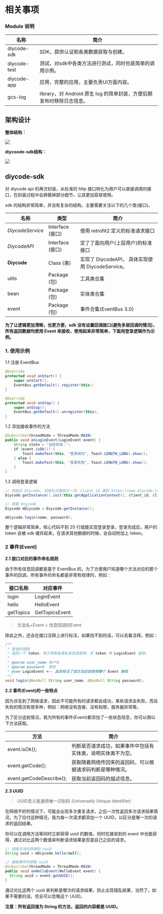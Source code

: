 # 相关事项

### Module 说明

| 名称           | 简介                                       |
| ------------ | ---------------------------------------- |
| diycode-sdk  | SDK，提供认证和各类数据获取与创建。                      |
| diycode-test | 测试，对sdk中各类方法进行测试，同时也是简单的调用示例。            |
| diycode-app  | 应用，完整的应用，主要负责UI方面内容。                     |
| gcs-log      | library，对 Android 原生 log 的简单封装，方便后期发布时移除日志信息。 |

## 架构设计

**整体结构：**

![](https://ww2.sinaimg.cn/large/006tNc79ly1fcoclgo2rtj30cz076mxi.jpg)

**diycoode-sdk结构：**

![](https://ww2.sinaimg.cn/large/006tKfTcly1fcvoedie5vj30ea0aamxj.jpg)

## diycode-sdk 

对 diycode api 的再次封装，从标准的 http 接口转化为用户可以直接调用的接口，在封装过程中会屏蔽掉部分细节，让其更加容易使用。

sdk 的结构非常简单，并没有复杂的结构，主要需要关注以下的几个类(接口)。

| 名称               | 类型             | 简介                                     |
| ---------------- | -------------- | -------------------------------------- |
| *DiycodeService* | Interface (接口) | 使用 retrofit2 定义的标准请求接口                 |
| *DiycodeAPI*     | Interface (接口) | 定了了面向用户(上层用户)的标准接口                     |
| **Diycode**      | Class (类)      | 实现了 DiycodeAPI， 具体实现使用 DiycodeService。 |
| utils            | Package (包)    | 工具类合集                                  |
| bean             | Package (包)    | 实体类合集                                  |
| event            | Package (包)    | 事件合集(EventBus 3.0)                     |

**为了让逻辑更加清晰，也更方便，sdk 没有设置回调接口(避免多层回调的情况)，所有返回数据均使用 Event 来接收，使用起来非常简单，下面用登录逻辑作为示例。**

### 1. 使用示例

1.1 注册 EventBus

```java
@Override
protected void onStart() {
    super.onStart();
    EventBus.getDefault().register(this);
}

@Override
protected void onStop() {
    super.onStop();
    EventBus.getDefault().unregister(this);
}
```

1.2 添加接收事件的方法

```java
@Subscribe(threadMode = ThreadMode.MAIN)
public void onLoginEvent(LoginEvent event) {
    String state = "当前状态：";
    if (event.isOk()) {
        Toast.makeText(this, "登录成功", Toast.LENGTH_LONG).show();
    } else {
        Toast.makeText(this, "登录失败", Toast.LENGTH_LONG).show();
    }
}
```

1.3 调用登录逻辑

```java
// 初始化 Diycode, 初始化仅需执行一次，client_id 请到 https://www.diycode.cc/oauth/applications/new 自行申请
Diycode.getInstance().init(this.getApplicationContext(), client_id, client_secret);

// 获取 Diycode
Diycode mDiycode = Diycode.getInstance();

mDiycode.login(name, password);
```

整个逻辑非常简单，核心代码不到 20 行就能实现登录登录，登录完成后，用户的 token 会被 sdk 缓存起来，在请求其他数据的时候，会自动附加上 token。

### 2 事件(Event)

**2.1 接口对应的事件命名规则**

由于所有信息回调都是基于 EventBus 的，为了方便用户知道哪个方法对应的那个事件的回调，所有事件的命名都是非常有规律的，例如：

| 接口名称      | 对应事件           |
| --------- | -------------- |
| login     | LoginEvent     |
| hello     | HelloEvent     |
| getTopics | GetTopicsEvent |

> 方法名+Event = 信息回调的Event

除此之外，还会在接口注释上进行标注，如果找不到的话，可以去看注释，例如：

```java
/**
 * 登录时调用
 * 返回一个 token，用于获取各类私有信息使用，该 token 用 LoginEvent 接收。
 *
 * @param user_name 用户名
 * @param password  密码
 * @see LoginEvent <-- 此处标注了该方法应该使用哪个 Event 接收
 */
void login(@NonNull String user_name, @NonNull String password);
```

**2.2 事件(Event)的一些特点**

因为涉及到了网络请求，因此不可能所有的请求都会成功，某些请求会失败，而且失败的情况有很多种，例如：网络没有连接、没有权限，服务器异常等。

为了区分这些情况，我为所有的事件(Event)都添加了一些状态信息，你可以用以下方法获取。

| 方法                       | 简介                             |
| ------------------------ | ------------------------------ |
| event.isOk();            | 判断是否请求成功，如果事件中包括有实体类，说明实体类不为空。 |
| event.getCode();         | 获取随着网络传回来的返回码，可以根据请求码判断是哪种情况。  |
| event.getCodeDescribe(); | 获取当前返回码的描述信息。                  |

**2.3 UUID**

> UUID含义是通用唯一识别码 (Universally Unique Identifier)

在网络不好的情况下，可能会出现多次重复请求，之后一次性返回多次请求结果情况，为了应付这种情况，我为每一次请求都添加一个 UUID，以区分是哪一次的请求的返回结果。

你可以在调用方法等同时立即获得 uuid 的数值，同时在接收到的 event 中也能获得，通过对比这两个数值来判断请求结果是否是自己之前的请求。

```java
// 调用方法时获得的 uuid
String uuid = mDiycode.hello(null);
```

```java
// 接收事件时获取 uuid
@Subscribe(threadMode = ThreadMode.MAIN)
public void onHelloEvent(HelloEvent event) {
  String uuid = event.getUUID();
}
```

通过对比这两个 uuid 来判断是哪次的请求结果，防止出现错乱结果，当然了，如果不需要的话，完全可以忽略这个 UUID。

**注意：所有返回值为 String 的方法，返回的内容都是 UUID。**

